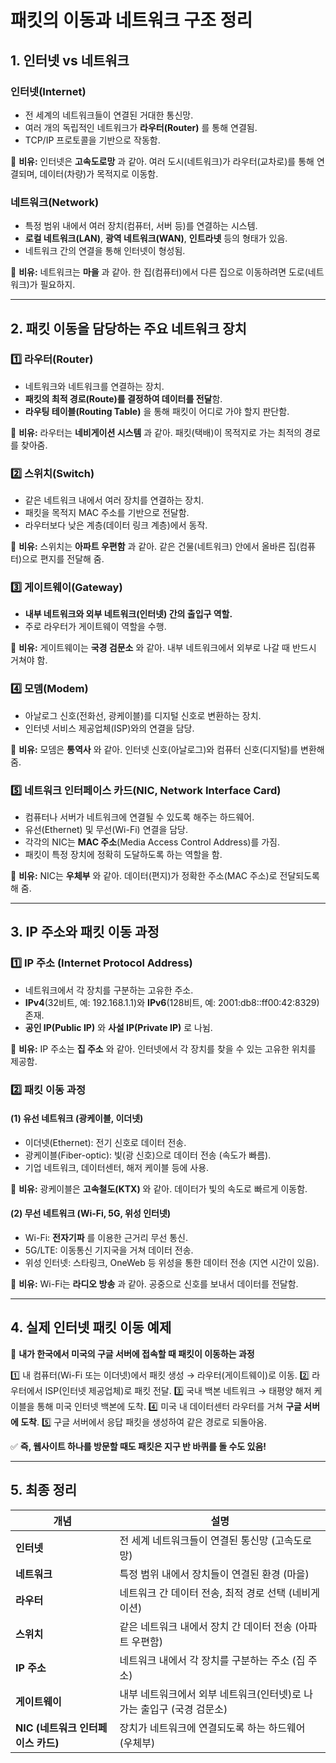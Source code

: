 # 패킷의 이동과 네트워크 구조 정리

## 1. 인터넷 vs 네트워크

### 인터넷(Internet)
- 전 세계의 네트워크들이 연결된 거대한 통신망.
- 여러 개의 독립적인 네트워크가 **라우터(Router)** 를 통해 연결됨.
- TCP/IP 프로토콜을 기반으로 작동함.

📌 **비유:** 인터넷은 **고속도로망** 과 같아. 여러 도시(네트워크)가 라우터(교차로)를 통해 연결되며, 데이터(차량)가 목적지로 이동함.

### 네트워크(Network)
- 특정 범위 내에서 여러 장치(컴퓨터, 서버 등)를 연결하는 시스템.
- **로컬 네트워크(LAN)**, **광역 네트워크(WAN)**, **인트라넷** 등의 형태가 있음.
- 네트워크 간의 연결을 통해 인터넷이 형성됨.

📌 **비유:** 네트워크는 **마을** 과 같아. 한 집(컴퓨터)에서 다른 집으로 이동하려면 도로(네트워크)가 필요하지.

---

## 2. 패킷 이동을 담당하는 주요 네트워크 장치

### 1️⃣ 라우터(Router)
- 네트워크와 네트워크를 연결하는 장치.
- **패킷의 최적 경로(Route)를 결정하여 데이터를 전달**함.
- **라우팅 테이블(Routing Table)** 을 통해 패킷이 어디로 가야 할지 판단함.

📌 **비유:** 라우터는 **네비게이션 시스템** 과 같아. 패킷(택배)이 목적지로 가는 최적의 경로를 찾아줌.

### 2️⃣ 스위치(Switch)
- 같은 네트워크 내에서 여러 장치를 연결하는 장치.
- 패킷을 목적지 MAC 주소를 기반으로 전달함.
- 라우터보다 낮은 계층(데이터 링크 계층)에서 동작.

📌 **비유:** 스위치는 **아파트 우편함** 과 같아. 같은 건물(네트워크) 안에서 올바른 집(컴퓨터)으로 편지를 전달해 줌.

### 3️⃣ 게이트웨이(Gateway)
- **내부 네트워크와 외부 네트워크(인터넷) 간의 출입구 역할.**
- 주로 라우터가 게이트웨이 역할을 수행.

📌 **비유:** 게이트웨이는 **국경 검문소** 와 같아. 내부 네트워크에서 외부로 나갈 때 반드시 거쳐야 함.

### 4️⃣ 모뎀(Modem)
- 아날로그 신호(전화선, 광케이블)를 디지털 신호로 변환하는 장치.
- 인터넷 서비스 제공업체(ISP)와의 연결을 담당.

📌 **비유:** 모뎀은 **통역사** 와 같아. 인터넷 신호(아날로그)와 컴퓨터 신호(디지털)를 변환해줌.

### 5️⃣ 네트워크 인터페이스 카드(NIC, Network Interface Card)
- 컴퓨터나 서버가 네트워크에 연결될 수 있도록 해주는 하드웨어.
- 유선(Ethernet) 및 무선(Wi-Fi) 연결을 담당.
- 각각의 NIC는 **MAC 주소**(Media Access Control Address)를 가짐.
- 패킷이 특정 장치에 정확히 도달하도록 하는 역할을 함.

📌 **비유:** NIC는 **우체부** 와 같아. 데이터(편지)가 정확한 주소(MAC 주소)로 전달되도록 해 줌.

---

## 3. IP 주소와 패킷 이동 과정

### 1️⃣ IP 주소 (Internet Protocol Address)
- 네트워크에서 각 장치를 구분하는 고유한 주소.
- **IPv4**(32비트, 예: 192.168.1.1)와 **IPv6**(128비트, 예: 2001:db8::ff00:42:8329) 존재.
- **공인 IP(Public IP)** 와 **사설 IP(Private IP)** 로 나뉨.

📌 **비유:** IP 주소는 **집 주소** 와 같아. 인터넷에서 각 장치를 찾을 수 있는 고유한 위치를 제공함.

### 2️⃣ 패킷 이동 과정
#### (1) 유선 네트워크 (광케이블, 이더넷)
- 이더넷(Ethernet): 전기 신호로 데이터 전송.
- 광케이블(Fiber-optic): 빛(광 신호)으로 데이터 전송 (속도가 빠름).
- 기업 네트워크, 데이터센터, 해저 케이블 등에 사용.

📌 **비유:** 광케이블은 **고속철도(KTX)** 와 같아. 데이터가 빛의 속도로 빠르게 이동함.

#### (2) 무선 네트워크 (Wi-Fi, 5G, 위성 인터넷)
- Wi-Fi: **전자기파** 를 이용한 근거리 무선 통신.
- 5G/LTE: 이동통신 기지국을 거쳐 데이터 전송.
- 위성 인터넷: 스타링크, OneWeb 등 위성을 통한 데이터 전송 (지연 시간이 있음).

📌 **비유:** Wi-Fi는 **라디오 방송** 과 같아. 공중으로 신호를 보내서 데이터를 전달함.

---

## 4. 실제 인터넷 패킷 이동 예제

📌 **내가 한국에서 미국의 구글 서버에 접속할 때 패킷이 이동하는 과정**

1️⃣ 내 컴퓨터(Wi-Fi 또는 이더넷)에서 패킷 생성 → 라우터(게이트웨이)로 이동.
2️⃣ 라우터에서 ISP(인터넷 제공업체)로 패킷 전달.
3️⃣ 국내 백본 네트워크 → 태평양 해저 케이블을 통해 미국 인터넷 백본에 도착.
4️⃣ 미국 내 데이터센터 라우터를 거쳐 **구글 서버에 도착**.
5️⃣ 구글 서버에서 응답 패킷을 생성하여 같은 경로로 되돌아옴.

✅ **즉, 웹사이트 하나를 방문할 때도 패킷은 지구 반 바퀴를 돌 수도 있음!**

---

## 5. 최종 정리

| 개념 | 설명 |
|------|------|
| **인터넷** | 전 세계 네트워크들이 연결된 통신망 (고속도로망) |
| **네트워크** | 특정 범위 내에서 장치들이 연결된 환경 (마을) |
| **라우터** | 네트워크 간 데이터 전송, 최적 경로 선택 (네비게이션) |
| **스위치** | 같은 네트워크 내에서 장치 간 데이터 전송 (아파트 우편함) |
| **IP 주소** | 네트워크 내에서 각 장치를 구분하는 주소 (집 주소) |
| **게이트웨이** | 내부 네트워크에서 외부 네트워크(인터넷)로 나가는 출입구 (국경 검문소) |
| **NIC (네트워크 인터페이스 카드)** | 장치가 네트워크에 연결되도록 하는 하드웨어 (우체부) |


